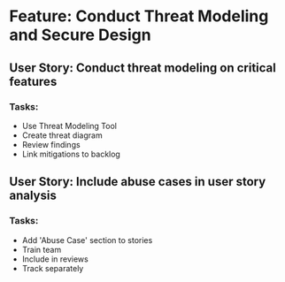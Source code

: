 # Feature: Conduct Threat Modeling and Secure Design

## User Story: Conduct threat modeling on critical features

### Tasks:
- Use Threat Modeling Tool
- Create threat diagram
- Review findings
- Link mitigations to backlog

## User Story: Include abuse cases in user story analysis

### Tasks:
- Add 'Abuse Case' section to stories
- Train team
- Include in reviews
- Track separately